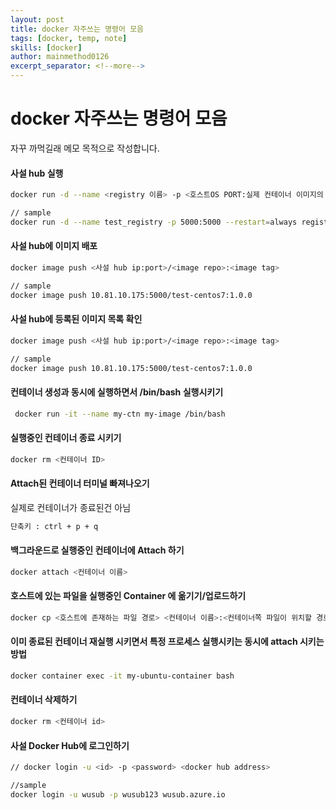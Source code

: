 ```yaml
---
layout: post
title: docker 자주쓰는 명령어 모음
tags: [docker, temp, note]
skills: [docker]
author: mainmethod0126
excerpt_separator: <!--more-->
---
```


# docker 자주쓰는 명령어 모음

자꾸 까먹길래 메모 목적으로 작성합니다.

#### 사설 hub 실행

```bash
docker run -d --name <registry 이름> -p <호스트OS PORT:실제 컨테이너 이미지의 PORT> --restart=always registry

// sample
docker run -d --name test_registry -p 5000:5000 --restart=always registry
```

#### 사설 hub에 이미지 배포

```bash
docker image push <사설 hub ip:port>/<image repo>:<image tag>

// sample
docker image push 10.81.10.175:5000/test-centos7:1.0.0
```

#### 사설 hub에 등록된 이미지 목록 확인

```bash
docker image push <사설 hub ip:port>/<image repo>:<image tag>

// sample
docker image push 10.81.10.175:5000/test-centos7:1.0.0
```

#### 컨테이너 생성과 동시에 실행하면서 /bin/bash 실행시키기

```bash
 docker run -it --name my-ctn my-image /bin/bash
```

#### 실행중인 컨테이너 종료 시키기

```bash
docker rm <컨테이너 ID>
```

#### Attach된 컨테이너 터미널 빠져나오기

실제로 컨테이너가 종료된건 아님

```bash
단축키 : ctrl + p + q
```

#### 백그라운드로 실행중인 컨테이너에 Attach 하기

```bash
docker attach <컨테이너 이름>
```

#### 호스트에 있는 파일을 실행중인 Container 에 옮기기/업로드하기

```bash
docker cp <호스트에 존재하는 파일 경로> <컨테이너 이름>:<컨테이너쪽 파일이 위치할 경로>
```

#### 이미 종료된 컨테이너 재실행 시키면서 특정 프로세스 실행시키는 동시에 attach 시키는 방법

```bash
docker container exec -it my-ubuntu-container bash
```

#### 컨테이너 삭제하기

```bash
docker rm <컨테이너 id>
```

#### 사설 Docker Hub에 로그인하기

```bash
// docker login -u <id> -p <password> <docker hub address>

//sample
docker login -u wusub -p wusub123 wusub.azure.io
```

